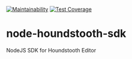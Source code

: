 [![Maintainability](https://api.codeclimate.com/v1/badges/e3b3b00e62464050aa24/maintainability)](https://codeclimate.com/github/bowtie-co/node-houndstooth-sdk/maintainability)
[![Test Coverage](https://api.codeclimate.com/v1/badges/e3b3b00e62464050aa24/test_coverage)](https://codeclimate.com/github/bowtie-co/node-houndstooth-sdk/test_coverage)

# node-houndstooth-sdk
NodeJS SDK for Houndstooth Editor
